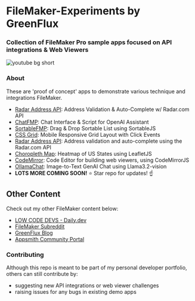 # FileMaker-Experiments by GreenFlux
### Collection of FileMaker Pro sample apps focused on API integrations & Web Viewers
![youtube bg short](https://github.com/user-attachments/assets/da3cb064-8ed4-40d8-baeb-1d23105c37bf)

### About
These are 'proof of concept' apps to demonstrate various technique and integrations FileMaker.  

- [Radar Address API](Radar%20Address%20API/): Address Validation & Auto-Complete w/ Radar.com API
- [ChatFMP](ChatFMP/): Chat Interface & Script for OpenAI Assistant
- [SortableFMP](SortableFMP/): Drag & Drop Sortable List using SortableJS
- [CSS Grid](CSS%20Grid): Mobile Responsive Grid Layout with Click Events
- [Radar Address API](Radar%20Address%20API): Address validation and auto-complete using the Radar.com API
- [Choropleth Map](Choropleth%20Map): Heatmap of US States using LeafletJS
- [CodeMirror](CodeMirror): Code Editor for building web viewers, using CodeMirrorJS
- [OllamaChat](OllamaChat): Image-to-Text GenAI Chat using Llama3.2-vision
- **LOTS MORE COMING SOON!** ⭐️ Star repo for updates! ☝️

## Other Content
Check out my other FileMaker content below:
- [LOW CODE DEVS - Daily.dev](https://app.daily.dev/squads/lowcodedevs)
- [FileMaker Subreddit](https://www.reddit.com/r/FileMaker/search/?q=author%3AHomeBrewDude&restrict_sr=1)
- [GreenFlux Blog](https://blog.greenflux.us/)
- [Appsmith Community Portal](https://community.appsmith.com/tag/filemaker)
### Contributing
Although this repo is meant to be part of my personal developer portfolio, others can still contribute by:
- suggesting new API integrations or web viewer challenges
- raising issues for any bugs in existing demo apps

